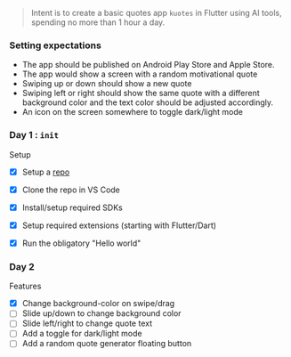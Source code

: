 > Intent is to create a basic quotes app `kuotes` in Flutter using AI tools, spending no more than 1 hour a day.

### Setting expectations
- The app should be published on Android Play Store and Apple Store.
- The app would show a screen with a random motivational quote
- Swiping up or down should show a new quote
- Swiping left or right should show the same quote with a different background color and the text color should be adjusted accordingly.
- An icon on the screen somewhere to toggle dark/light mode



### Day 1 : `init`

Setup
- [x] Setup a [repo ](git@github.com:konnector-dev/kuotes.git)
- [x] Clone the repo in VS Code
- [x] Install/setup required SDKs
- [x] Setup required extensions (starting with Flutter/Dart)
- [x] Run the obligatory "Hello world"


### Day 2

Features
- [x] Change background-color on swipe/drag
- [ ] Slide up/down to change background color
- [ ] Slide left/right to change quote text
- [ ] Add a toggle for dark/light mode
- [ ] Add a random quote generator floating button
